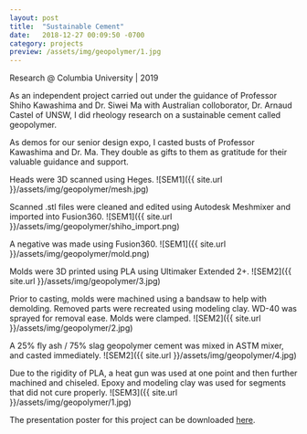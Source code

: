 ```yaml
---
layout: post
title:  "Sustainable Cement"
date:   2018-12-27 00:09:50 -0700
category: projects
preview: /assets/img/geopolymer/1.jpg
---
```


Research @ Columbia University | 2019

As an independent project carried out under the guidance of Professor Shiho Kawashima and Dr. Siwei Ma with Australian colloborator, Dr. Arnaud Castel of UNSW, I did rheology research on a sustainable cement called geopolymer.

As demos for our senior design expo, I casted busts of Professor Kawashima and Dr. Ma. They double as gifts to them as gratitude for their valuable guidance and support.

Heads were 3D scanned using Heges. 
![SEM1]({{ site.url }}/assets/img/geopolymer/mesh.jpg)

Scanned .stl files were cleaned and edited using Autodesk Meshmixer and imported into Fusion360.
![SEM1]({{ site.url }}/assets/img/geopolymer/shiho_import.png)

A negative was made using Fusion360.
![SEM1]({{ site.url }}/assets/img/geopolymer/mold.png)

Molds were 3D printed using PLA using Ultimaker Extended 2+.
![SEM2]({{ site.url }}/assets/img/geopolymer/3.jpg)

Prior to casting, molds were machined using a bandsaw to help with demolding. Removed parts were recreated using modeling clay. WD-40 was sprayed for removal ease. Molds were clamped.
![SEM2]({{ site.url }}/assets/img/geopolymer/2.jpg)

A 25% fly ash / 75% slag geopolymer cement was mixed in ASTM mixer, and casted immediately. 
![SEM2]({{ site.url }}/assets/img/geopolymer/4.jpg)

Due to the rigidity of PLA, a heat gun was used at one point and then further machined and chiseled. Epoxy and modeling clay was used for segments that did not cure properly.
![SEM3]({{ site.url }}/assets/img/geopolymer/1.jpg)

The presentation poster for this project can be downloaded [here](https://www.dswenn.com/assets/files/geopolymer.pdf).
